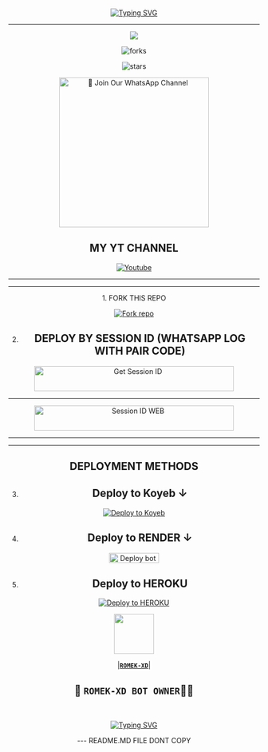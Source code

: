 <br>
 </p>
    <p align="center">
<a href="https://git.io/typing-svg"><img src="https://readme-typing-svg.demolab.com?font=EB+Garamond&weight=800&size=28&duration=4000&pause=1000&random=false&width=435&lines=𝐖𝐄𝐋𝐂𝐎𝐌𝐄+𝐓𝐎+𝐑𝐎𝐌𝐄𝐊-𝐗𝐃-𝐌𝐔𝐋𝐓𝐈-𝐃𝐄𝐕𝐈𝐂𝐄+𝐖𝐇𝐀𝐓𝐒𝐀𝐏𝐏+𝐁𝐎𝐓;𝐃𝐄𝐕𝐄𝐋𝐎𝐏𝐄𝐃+𝐁𝐘+𝐑𝐎𝐌𝐄𝐊-𝐗𝐃...❤️" alt="Typing SVG" /></a>

 
  
<div align="center">
</p

<hr>
<hr>
<p align="center">
<a href="https://github.com/ROMEKTRICKS/ROMEK-XD">
    <img src="https://files.catbox.moe/hg86c0.jpg">
  </a>


    

![forks](https://img.shields.io/github/forks/ROMEKTRICKS/ROMEK-XD?label=Forks&style=social)

![stars](https://img.shields.io/github/stars/ROMEKTRICKS/ROMEK-XD?style=social)




<a href="https://https://whatsapp.com/channel/0029VakaPzeD38CV78dbGf0e"><img src="https://img.shields.io/badge/%E2%9D%A4%EF%B8%8F%E2%80%8D%20Join%20Our%20WhatsApp%20Channel%F0%9F%91%A8%E2%80%8D%F0%9F%92%BB-green" alt="📎 Join Our WhatsApp Channel" width="300"></a>



## MY YT CHANNEL

[![Youtube](https://telegra.ph/file/eebe86c26e98ffeae39ea.jpg)](https://youtube.com/@romek-xd9) 

</details>





<hr>

<hr>
1. FORK THIS REPO


<a href='https://github.com/ROMEKTRICKS/ROMEK-XD/fork' target="_blank"><img alt='Fork repo' src='https://img.shields.io/badge/Fork This Repo-black?style=for-the-badge&logo=git&logoColor=white'/></a>


2. ## DEPLOY BY SESSION ID (WHATSAPP LOG WITH PAIR CODE)

<a href='https://replit.com/@/https://replit.com/@salmanikhani426/ROMEK-XD-PAIR-1' target="_blank"><img alt='Get Session ID' src='https://img.shields.io/badge/%F0%9F%9A%80%EF%B8%8F%E2%80%8D%201-OUR%F0%9F%93%8B%20%20PAIR%20CODE%20WEB%F0%9F%91%A8%E2%80%8D%F0%9F%92%BB-yellow' width="400" height="50" alt="Deploy bot"/></a>

<hr>
<a href='https://replit.com/@salmanikhani426/ROMEK-XD-PAIR' target="_blank"><img alt='Session ID WEB' src='https://img.shields.io/badge/%F0%9F%9A%80%EF%B8%8F%E2%80%8D%202-OUR%F0%9F%93%8B%20%20PAIR%20CODE%20WEB%F0%9F%91%A8%E2%80%8D%F0%9F%92%BB-RED' width="400" height="50" alt="Deploy bot"/></a>

<hr>
<hr>

## DEPLOYMENT METHODS
3. ## Deploy to Koyeb ↓

[![Deploy to Koyeb](https://www.koyeb.com/static/images/deploy/button.svg)](https://app.koyeb.com/deploy?name=ROMEK-XD&type=git&repository=ROMEKTRICKS%2FROMEK-XD&branch=ROMEK-XD&builder=dockerfile&env%5BAUTO_REACT%5D=true&env%5BAUTO_STATUS_SEEN%5D=true&env%5BSESSION_ID%5D=&ports=8000%3Bhttp%3B%2F)

4. ## Deploy to RENDER ↓

<a href="https://dashboard.render.com/" target="blank"><img align="center" src="https://telegra.ph/file/c15e952f017c10e12f431.jpg" width="100" height="20" alt="Deploy bot"/></a>

5. ## Deploy to HEROKU

[![Deploy to HEROKU](https://www.herokucdn.com/deploy/button.svg)](https://dashboard.heroku.com/new?template=https://github.com/ROMEKTRICKS/ROMEK-XD)



   <a href="https://github.com/ROMEKTRICKS/"><img src="https://telegra.ph/file/c718b67d351c1190e285b.jpg" width=80 height=80></a>   

|**[`ROMEK-XD`](https://github.com/ROMEKTRICKS)**|

## 👑 `ROMEK-XD BOT OWNER`👨‍💻 

 <br>
 </p>
    <p align="center">
<a href="https://git.io/typing-svg"><img src="https://readme-typing-svg.demolab.com?font=EB+Garamond&weight=800&size=28&duration=4000&pause=1000&random=false&width=435&lines=THANKS+ALL+USE;MY+BOT+ROMEK-XD" alt="Typing SVG" /></a>
<p>---
README.MD FILE DONT COPY </p>
